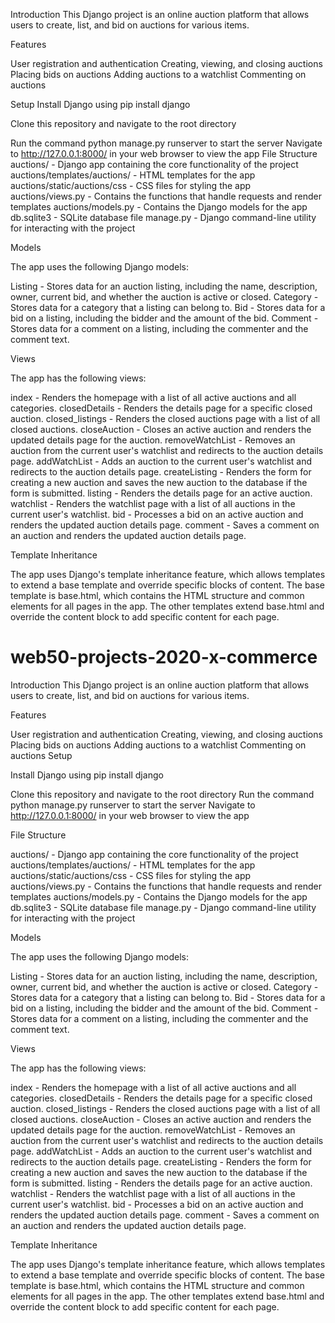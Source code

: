 Introduction
This Django project is an online auction platform that allows users to create, list, and bid on auctions for various items.

Features

User registration and authentication
Creating, viewing, and closing auctions
Placing bids on auctions
Adding auctions to a watchlist
Commenting on auctions

Setup
Install Django using pip install django

Clone this repository and navigate to the root directory

Run the command python manage.py runserver to start the server
Navigate to http://127.0.0.1:8000/ in your web browser to view the app
File Structure
auctions/ - Django app containing the core functionality of the project
auctions/templates/auctions/ - HTML templates for the app
auctions/static/auctions/css - CSS files for styling the app
auctions/views.py - Contains the functions that handle requests and render templates
auctions/models.py - Contains the Django models for the app
db.sqlite3 - SQLite database file
manage.py - Django command-line utility for interacting with the project

Models

The app uses the following Django models:

Listing - Stores data for an auction listing, including the name, description, owner, current bid, and whether the auction is active or closed.
Category - Stores data for a category that a listing can belong to.
Bid - Stores data for a bid on a listing, including the bidder and the amount of the bid.
Comment - Stores data for a comment on a listing, including the commenter and the comment text.

Views

The app has the following views:

index - Renders the homepage with a list of all active auctions and all categories.
closedDetails - Renders the details page for a specific closed auction.
closed_listings - Renders the closed auctions page with a list of all closed auctions.
closeAuction - Closes an active auction and renders the updated details page for the auction.
removeWatchList - Removes an auction from the current user's watchlist and redirects to the auction details page.
addWatchList - Adds an auction to the current user's watchlist and redirects to the auction details page.
createListing - Renders the form for creating a new auction and saves the new auction to the database if the form is submitted.
listing - Renders the details page for an active auction.
watchlist - Renders the watchlist page with a list of all auctions in the current user's watchlist.
bid - Processes a bid on an active auction and renders the updated auction details page.
comment - Saves a comment on an auction and renders the updated auction details page.

Template Inheritance

The app uses Django's template inheritance feature, which allows templates to extend a base template and override specific blocks of content. The base template is base.html, which contains the HTML structure and common elements for all pages in the app. The other templates extend base.html and override the content block to add specific content for each page.
# web50-projects-2020-x-commerce

Introduction
This Django project is an online auction platform that allows users to create, list, and bid on auctions for various items.

Features

User registration and authentication
Creating, viewing, and closing auctions
Placing bids on auctions
Adding auctions to a watchlist
Commenting on auctions
Setup

Install Django using pip install django

Clone this repository and navigate to the root directory
Run the command python manage.py runserver to start the server
Navigate to http://127.0.0.1:8000/ in your web browser to view the app

File Structure

auctions/ - Django app containing the core functionality of the project
auctions/templates/auctions/ - HTML templates for the app
auctions/static/auctions/css - CSS files for styling the app
auctions/views.py - Contains the functions that handle requests and render templates
auctions/models.py - Contains the Django models for the app
db.sqlite3 - SQLite database file
manage.py - Django command-line utility for interacting with the project

Models

The app uses the following Django models:

Listing - Stores data for an auction listing, including the name, description, owner, current bid, and whether the auction is active or closed.
Category - Stores data for a category that a listing can belong to.
Bid - Stores data for a bid on a listing, including the bidder and the amount of the bid.
Comment - Stores data for a comment on a listing, including the commenter and the comment text.

Views

The app has the following views:

index - Renders the homepage with a list of all active auctions and all categories.
closedDetails - Renders the details page for a specific closed auction.
closed_listings - Renders the closed auctions page with a list of all closed auctions.
closeAuction - Closes an active auction and renders the updated details page for the auction.
removeWatchList - Removes an auction from the current user's watchlist and redirects to the auction details page.
addWatchList - Adds an auction to the current user's watchlist and redirects to the auction details page.
createListing - Renders the form for creating a new auction and saves the new auction to the database if the form is submitted.
listing - Renders the details page for an active auction.
watchlist - Renders the watchlist page with a list of all auctions in the current user's watchlist.
bid - Processes a bid on an active auction and renders the updated auction details page.
comment - Saves a comment on an auction and renders the updated auction details page.

Template Inheritance

The app uses Django's template inheritance feature, which allows templates to extend a base template and override specific blocks of content. The base template is base.html, which contains the HTML structure and common elements for all pages in the app. The other templates extend base.html and override the content block to add specific content for each page.
